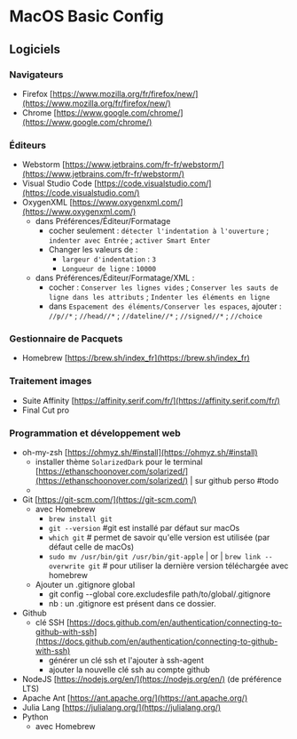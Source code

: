 # MacOS Basic Config

## Logiciels 
### Navigateurs
- Firefox [https://www.mozilla.org/fr/firefox/new/](https://www.mozilla.org/fr/firefox/new/)
- Chrome [https://www.google.com/chrome/](https://www.google.com/chrome/)

### Éditeurs
- Webstorm [https://www.jetbrains.com/fr-fr/webstorm/](https://www.jetbrains.com/fr-fr/webstorm/)
- Visual Studio Code [https://code.visualstudio.com/](https://code.visualstudio.com/)
- OxygenXML [https://www.oxygenxml.com/](https://www.oxygenxml.com/)
    - dans Préférences/Éditeur/Formatage
        - cocher seulement : `détecter l'indentation à l'ouverture` ; `indenter avec Entrée` ; `activer Smart Enter`
        - Changer les valeurs de :
            - `largeur d'indentation` : `3`
            - `Longueur de ligne` : `10000`
    - dans Préférences/Éditeur/Formatage/XML :
        - cocher : `Conserver les lignes vides` ; `Conserver les sauts de ligne dans les attributs` ; `Indenter les éléments en ligne`
        - dans `Espacement des éléments/Conserver les espaces`, ajouter : `//p//*` ; `//head//*` ; `//dateline//*` ; `//signed//*` ; `//choice`


### Gestionnaire de Pacquets
- Homebrew [https://brew.sh/index_fr](https://brew.sh/index_fr)

### Traitement images
- Suite Affinity [https://affinity.serif.com/fr/](https://affinity.serif.com/fr/)
- Final Cut pro 

### Programmation et développement web
- oh-my-zsh [https://ohmyz.sh/#install](https://ohmyz.sh/#install)
    - installer thème `SolarizedDark` pour le terminal [https://ethanschoonover.com/solarized/](https://ethanschoonover.com/solarized/) | sur github perso #todo
    - 
- Git [https://git-scm.com/](https://git-scm.com/)
    - avec Homebrew 
        - `brew install git`
        - `git --version` #git est installé par défaut sur macOs
        - `which git` # permet de savoir qu'elle version est utilisée (par défaut celle de macOs)
        - `sudo mv /usr/bin/git /usr/bin/git-apple` | or | `brew link --overwrite git` # pour utiliser la dernière version téléchargée avec homebrew
    - Ajouter un .gitignore global
        - git config --global core.excludesfile path/to/global/.gitignore
        - nb : un .gitignore est présent dans ce dossier.
- Github 
    - clé SSH [https://docs.github.com/en/authentication/connecting-to-github-with-ssh](https://docs.github.com/en/authentication/connecting-to-github-with-ssh)
        - générer un clé ssh et l'ajouter à ssh-agent
        - ajouter la nouvelle clé ssh au compte github
- NodeJS [https://nodejs.org/en/](https://nodejs.org/en/) (de préférence LTS)
- Apache Ant [https://ant.apache.org/](https://ant.apache.org/)
- Julia Lang [https://julialang.org/](https://julialang.org/)
- Python []()
    - avec Homebrew







